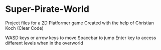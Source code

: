 # Super-Pirate-World

Project files for a 2D Platformer game
Created with the help of Christian Koch (Clear Code)

WASD keys or arrow keys to move
Spacebar to jump
Enter key to access different levels when in the overworld
